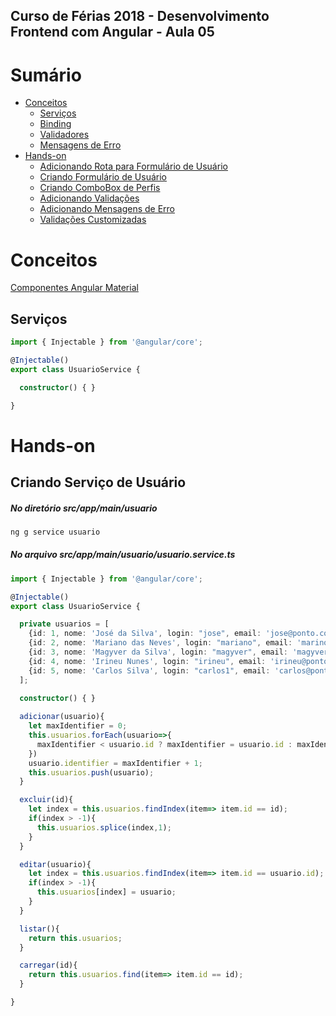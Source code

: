 
## **Curso de Férias 2018 - Desenvolvimento Frontend com Angular - Aula 05**

Sumário
=======

* [Conceitos](#conceitos)
  * [Serviços](#formulários)
  * [Binding](#binding)
  * [Validadores](#validadores)
  * [Mensagens de Erro](#mensagens-de-erro)
* [Hands-on](#hands-on)
  * [Adicionando Rota para Formulário de Usuário](#adicionando-rota-para-formulário-de-usuário)
  * [Criando Formulário de Usuário](#criando-formulário-de-usuário)
  * [Criando ComboBox de Perfis](#criando-combobox-de-perfis)
  * [Adicionando Validações](#adicionando-validações)
  * [Adicionando Mensagens de Erro](#adicionando-mensagens-de-erro)
  * [Validações Customizadas](#validações-customizadas)
  
Conceitos
=========

[Componentes Angular Material](https://material.angular.io/components)

Serviços
-----------

``` typescript
import { Injectable } from '@angular/core';

@Injectable()
export class UsuarioService {

  constructor() { }

}
```

Hands-on
========

Criando Serviço de Usuário
--------------------------

##### No diretório src/app/main/usuario
``` typescript
ng g service usuario
```

##### No arquivo src/app/main/usuario/usuario.service.ts
``` typescript
import { Injectable } from '@angular/core';

@Injectable()
export class UsuarioService {

  private usuarios = [
    {id: 1, nome: 'José da Silva', login: "jose", email: 'jose@ponto.com.br', perfil:"ALUNO"},
    {id: 2, nome: 'Mariano das Neves', login: "mariano", email: 'marino@ponto.com.br', perfil:"ALUNO"},
    {id: 3, nome: 'Magyver da Silva', login: "magyver", email: 'magyver@ponto.com.br', perfil:"ALUNO"},
    {id: 4, nome: 'Irineu Nunes', login: "irineu", email: 'irineu@ponto.com.br', perfil:"ALUNO"},
    {id: 5, nome: 'Carlos Silva', login: "carlos1", email: 'carlos@ponto.com.br', perfil:"ALUNO"}
  ];

  constructor() { }
  
  adicionar(usuario){
    let maxIdentifier = 0;
    this.usuarios.forEach(usuario=>{
      maxIdentifier < usuario.id ? maxIdentifier = usuario.id : maxIdentifier = maxIdentifier;
    })
    usuario.identifier = maxIdentifier + 1;
    this.usuarios.push(usuario);
  }

  excluir(id){
    let index = this.usuarios.findIndex(item=> item.id == id);
    if(index > -1){
      this.usuarios.splice(index,1);
    }
  }

  editar(usuario){
    let index = this.usuarios.findIndex(item=> item.id == usuario.id);
    if(index > -1){
      this.usuarios[index] = usuario;
    }
  }

  listar(){
    return this.usuarios;
  }

  carregar(id){
    return this.usuarios.find(item=> item.id == id);
  }

}
```
